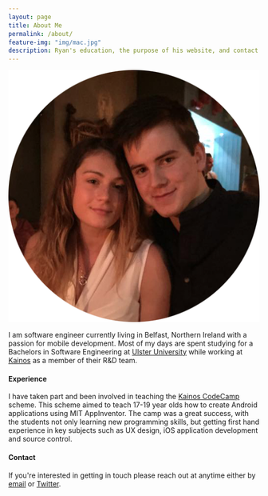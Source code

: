 ```yaml
---
layout: page
title: About Me
permalink: /about/
feature-img: "img/mac.jpg"
description: Ryan's education, the purpose of his website, and contact information.
---
```


<a href="/img/ryan.png"><img alt="Profile Picture" title="Meet Ryan" class="center-image" src="/img/ryan.png" /></a>

I am software engineer currently living in Belfast, Northern Ireland with a passion for mobile development. Most of my days are spent studying for a Bachelors in Software Engineering at [Ulster University](https://www.ulster.ac.uk/) while working at [Kainos](https://www.kainos.com/) as a member of their R&D team.


#### Experience
I have taken part and been involved in teaching the [Kainos CodeCamp](http://codecamp.kainos.com/) scheme. This scheme aimed to teach 17-19 year olds how to create Android applications using MIT AppInventor. The camp was a great success, with the students not only learning new programming skills, but getting first hand experience in key subjects such as UX design, iOS application development and source control.


#### Contact
If you're interested in getting in touch please reach out at anytime either by <a href="mailTo:BeckettRyan@iCloud.com">email</a> or [Twitter](https://twitter.com/Ryan_Beckett_).
